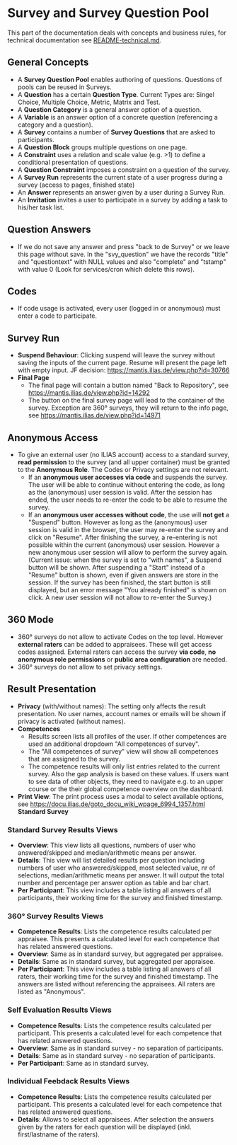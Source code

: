 # Survey and Survey Question Pool

This part of the documentation deals with concepts and business rules, for technical documentation see [README-technical.md](./README-technical.md).


## General Concepts

* A **Survey Question Pool** enables authoring of questions. Questions of pools can be reused in Surveys.
* A **Question** has a certain **Question Type**. Current Types are: Singel Choice, Multiple Choice, Metric, Matrix and Test.
* A **Question Category** is a general answer option of a question.
* A **Variable** is an answer option of a concrete question (referencing a category and a question).
* A **Survey** contains a number of **Survey Questions** that are asked to participants.
* A **Question Block** groups multiple questions on one page. 
* A **Constraint** uses a relation and scale value (e.g. >1) to define a conditional presentation of questions.
* A **Question Constraint** imposes a constraint on a question of the survey.
* A **Survey Run** represents the current state of a user progress during a survey (access to pages, finished state)
* An **Answer** represents an answer given by a user during a Survey Run.
* An **Invitation** invites a user to participate in a survey by adding a task to his/her task list.

## Question Answers

* If we do not save any answer and press "back to de Survey" or we leave this page without save. In the "svy_question" we have the records "title" and "questiontext" with NULL values and also "complete" and "tstamp" with value 0  (Look for services/cron which delete this rows).

## Codes

* If code usage is activated, every user (logged in or anonymous) must enter a code to participate.

## Survey Run

* **Suspend Behaviour**: Clicking suspend will leave the survey without saving the inputs of the current page. Resume will present the page left with empty input. JF decision: https://mantis.ilias.de/view.php?id=30766
* **Final Page**
  * The final page will contain a button named "Back to Repository", see https://mantis.ilias.de/view.php?id=14292
  * The button on the final survey page will lead to the container of the survey. Exception are 360° surveys, they will return to the info page, see https://mantis.ilias.de/view.php?id=14971
 
  
## Anonymous Access

* To give an external user (no ILIAS account) access to a standard survey, **read permission** to the survey (and all upper container) must be granted to the **Anonymous Role**. The Codes or Privacy settings are not relevant.
  * If an **anonymous user accesses via code** and suspends the survey. The user will be able to continue without entering the code, as long as the (anonymous) user session is valid. After the session has ended, the user needs to re-enter the code to be able to resume the survey.
  * If an **anonymous user accesses without code**, the use will **not get** a "Suspend" button. However as long as the (anonymous) user session is valid in the browser, the user may re-enter the survey and click on "Resume". After finishing the survey, a re-entering is not possible within the current (anonymous) user session. However a new anonymous user session will allow to perform the survey again.
    (Current issue: when the survey is set to "with names", a Suspend button will be shown. After suspending a "Start" instead of a "Resume" button is shown, even if given answers are store in the session. If the survey has been finished, the start button is still displayed, but an error message "You already finished" is shown on click. A new user session will not allow to re-enter the Survey.)

## 360 Mode

* 360° surveys do not allow to activate Codes on the top level. However **external raters** can be added to appraisees. These will get access codes assigned. External raters can access the survey **via code**, **no anonymous role permissions** or **public area configuration** are needed.
* 360° surveys do not allow to set privacy settings. 

## Result Presentation

* **Privacy** (with/without names): The setting only affects the result presentation. No user names, account names or emails will be shown if privacy is activated (without names).
* **Competences**
  * Results screen lists all profiles of the user. If other competences are used an additional dropdown "All competences of survey".
  * The "All competences of survey" view will show all competences that are assigned to the survey.
  * The competence results will only list entries related to the current survey. Also the gap analysis is based on these values. If users want to see data of other objects, they need to navigate e.g. to an upper course or the their global competence overview on the dashboard.
* **Print View**: The print process uses a modal to select available options, see https://docu.ilias.de/goto_docu_wiki_wpage_6994_1357.html
  **Standard Survey**

### Standard Survey Results Views

- **Overview**: This view lists all questions, numbers of user who answered/skipped and median/arithmetic means per answer.
- **Details**: This view will list detailed results per question including numbers of user who answered/skipped, most selected value, nr of selections, median/arithmetic means per answer. It will output the total number and percentage per answer option as table and bar chart.
- **Per Participant**: This view includes a table listing all answers of all participants, their working time for the survey and finished timestamp.

### 360° Survey Results Views

- **Competence Results**: Lists the competence results calculated per appraisee. This presents a calculated level for each competence that has related answered questions.
- **Overview**: Same as in standard survey, but aggregated per appraisee.
- **Details**: Same as in standard survey, but aggregated per appraisee.
- **Per Participant**: This view includes a table listing all answers of all raters, their working time for the survey and finished timestamp. The answers are listed without referencing the appraisees. All raters are listed as "Anonymous".

### Self Evaluation Results Views

- **Competence Results**: Lists the competence results calculated per participant. This presents a calculated level for each competence that has related answered questions.
- **Overview**: Same as in standard survey - no separation of participants.
- **Details**: Same as in standard survey - no separation of participants.
- **Per Participant**: Same as in standard survey.

### Individual Feebdack Results Views

- **Competence Results**: Lists the competence results calculated per participant. This presents a calculated level for each competence that has related answered questions.
- **Details**: Allows to select all appraisees. After selection the answers given by the raters for each question will be displayed (inkl. first/lastname of the raters).
